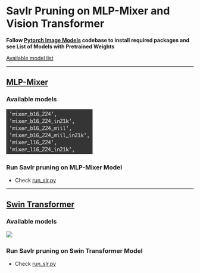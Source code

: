 # Savlr Pruning on MLP-Mixer and Vision Transformer

**Follow [Pytorch Image Models](https://github.com/rwightman/pytorch-image-models) codebase to install required packages and see List of  Models with Pretrained Weights**

[Available model list](model_list.txt)

---

## [MLP-Mixer](https://arxiv.org/pdf/2105.01601.pdf)

### Available models
![](model_lst/MLP_Mixer_Model.png)

### Run Savlr pruning on MLP-Mixer Model

- Check [run_slr.py](run_slr.sh)

---
## [Swin Transformer](https://github.com/microsoft/Swin-Transformer)

### Available models
![](model_lst/Swin_trans_Model.png)

### Run Savlr pruning on Swin Transformer Model

- Check [run_slr.py](run_slr.sh)